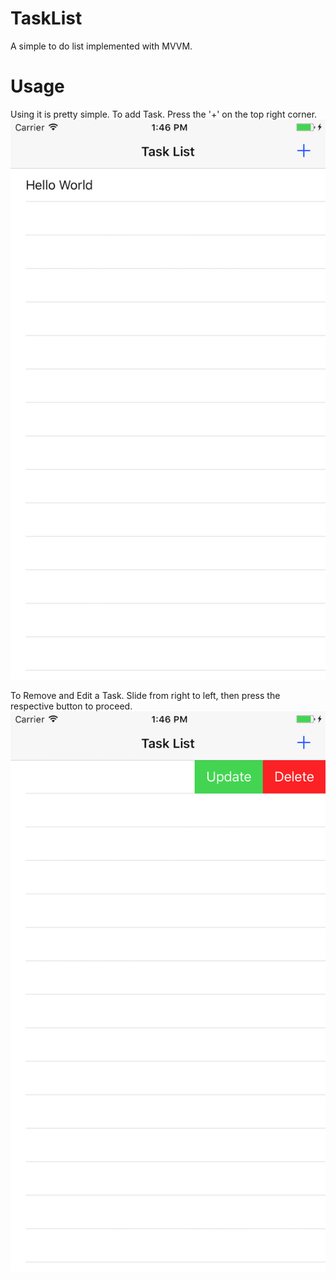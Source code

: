# TaskList
A simple to do list implemented with MVVM.

# Usage

Using it is pretty simple. To add Task. Press the '+' on the top right corner.
![alt tag](https://github.com/iaaqib/TaskList/blob/master/Screenshots/Simulator%20Screen%20Shot%204%20Jun%202017%2C%201.46.40%20pm.png)

To Remove and Edit a Task. Slide from right to left, then press the respective button to proceed.
![alt tag](https://github.com/iaaqib/TaskList/blob/master/Screenshots/Simulator%20Screen%20Shot%204%20Jun%202017%2C%201.46.45%20pm.png)
